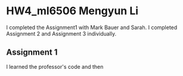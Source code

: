 # HW4_ml6506 Mengyun Li
I completed the Assignment1 with Mark Bauer and Sarah.
I completed Assignment 2 and Assignment 3 individually.

## Assignment 1
I learned the professor's code and then 
